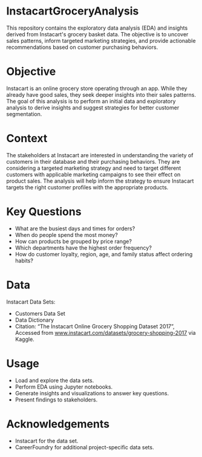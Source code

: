 # InstacartGroceryAnalysis
This repository contains the exploratory data analysis (EDA) and insights derived from Instacart's grocery basket data. The objective is to uncover sales patterns, inform targeted marketing strategies, and provide actionable recommendations based on customer purchasing behaviors.
# Objective
Instacart is an online grocery store operating through an app. While they already have good sales, they seek deeper insights into their sales patterns. The goal of this analysis is to perform an initial data and exploratory analysis to derive insights and suggest strategies for better customer segmentation.

# Context
The stakeholders at Instacart are interested in understanding the variety of customers in their database and their purchasing behaviors. They are considering a targeted marketing strategy and need to target different customers with applicable marketing campaigns to see their effect on product sales. The analysis will help inform the strategy to ensure Instacart targets the right customer profiles with the appropriate products.

# Key Questions
- What are the busiest days and times for orders?
- When do people spend the most money?
- How can products be grouped by price range?
- Which departments have the highest order frequency?
- How do customer loyalty, region, age, and family status affect ordering habits?
# Data
Instacart Data Sets:
- Customers Data Set
- Data Dictionary
- Citation: “The Instacart Online Grocery Shopping Dataset 2017”, Accessed from www.instacart.com/datasets/grocery-shopping-2017 via Kaggle.
# Usage
- Load and explore the data sets.
- Perform EDA using Jupyter notebooks.
- Generate insights and visualizations to answer key questions.
- Present findings to stakeholders.
# Acknowledgements
- Instacart for the data set.
- CareerFoundry for additional project-specific data sets.
